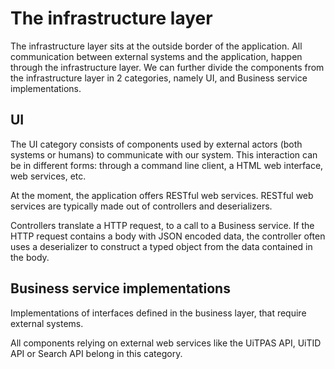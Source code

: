 # The infrastructure layer

The infrastructure layer sits at the outside border of the application. All communication between external systems and the application, happen through the infrastructure layer. We can further divide the components from the infrastructure layer in 2 categories, namely UI, and Business service implementations.

## UI

The UI category consists of components used by external actors (both systems or humans) to communicate with our system. This interaction can be in different forms: through a command line client, a HTML web interface, web services, etc.

At the moment, the application offers RESTful web services. RESTful web services are typically made out of controllers and deserializers.

Controllers translate a HTTP request, to a call to a Business service. If the HTTP request contains a body with JSON encoded data, the controller often uses a deserializer to construct a typed object from the data contained in the body.

## Business service implementations

Implementations of interfaces defined in the business layer, that require external systems.

All components relying on external web services like the UiTPAS API, UiTID API or Search API belong in this category.